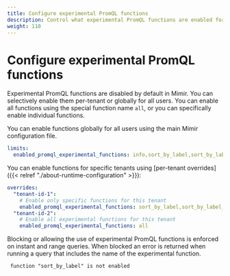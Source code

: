 ```yaml
---
title: Configure experimental PromQL functions
description: Control what experimental PromQL functions are enabled for your Mimir installation.
weight: 110
---
```


# Configure experimental PromQL functions

Experimental PromQL functions are disabled by default in Mimir. You can selectively enable them per-tenant or globally for all users.
You can enable all functions using the special function name `all`, or you can specifically enable individual functions.

You can enable functions globally for all users using the main Mimir configuration file.

```yaml
limits:
  enabled_promql_experimental_functions: info,sort_by_label,sort_by_label_desc
```

You can enable functions for specific tenants using [per-tenant overrides]({{< relref "./about-runtime-configuration" >}}):

```yaml
overrides:
  "tenant-id-1":
    # Enable only specific functions for this tenant
    enabled_promql_experimental_functions: sort_by_label,sort_by_label_desc
  "tenant-id-2":
    # Enable all experimental functions for this tenant
    enabled_promql_experimental_functions: all
```

Blocking or allowing the use of experimental PromQL functions is enforced on instant and range queries.
When blocked an error is returned when running a query that includes the name of the experimental function.

```
 function "sort_by_label" is not enabled
```
